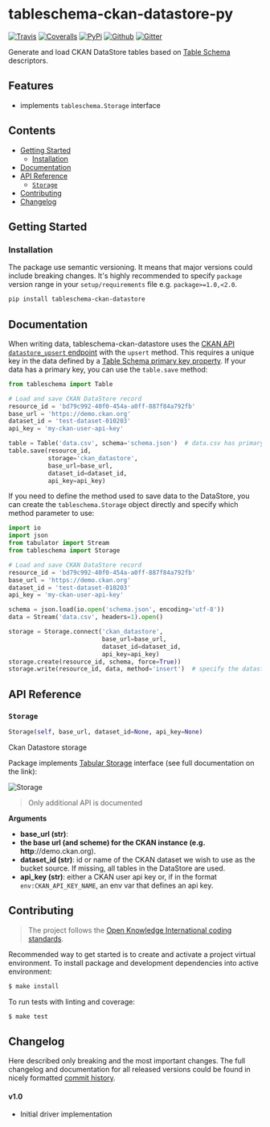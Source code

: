 # tableschema-ckan-datastore-py

[![Travis](https://img.shields.io/travis/frictionlessdata/tableschema-ckan-datastore-py/master.svg)](https://travis-ci.org/frictionlessdata/tableschema-ckan-datastore-py)
[![Coveralls](http://img.shields.io/coveralls/frictionlessdata/tableschema-ckan-datastore-py/master.svg)](https://coveralls.io/r/frictionlessdata/tableschema-ckan-datastore-py?branch=master)
[![PyPi](https://img.shields.io/pypi/v/tableschema-ckan-datastore.svg)](https://pypi.python.org/pypi/tableschema-ckan-datastore)
[![Github](https://img.shields.io/badge/github-master-brightgreen)](https://github.com/frictionlessdata/tableschema-ckan-datastore-py)
[![Gitter](https://img.shields.io/gitter/room/frictionlessdata/chat.svg)](https://gitter.im/frictionlessdata/chat)

Generate and load CKAN DataStore tables based on [Table Schema](http://specs.frictionlessdata.io/table-schema/) descriptors.

## Features

- implements `tableschema.Storage` interface

## Contents

<!--TOC-->

  - [Getting Started](#getting-started)
    - [Installation](#installation)
  - [Documentation](#documentation)
  - [API Reference](#api-reference)
    - [`Storage`](#storage)
  - [Contributing](#contributing)
  - [Changelog](#changelog)

<!--TOC-->

## Getting Started

### Installation

The package use semantic versioning. It means that major versions  could include breaking changes. It's highly recommended to specify `package` version range in your `setup/requirements` file e.g. `package>=1.0,<2.0`.

```bash
pip install tableschema-ckan-datastore
```

## Documentation

When writing data, tableschema-ckan-datastore uses the [CKAN API `datastore_upsert` endpoint](https://ckan.readthedocs.io/en/latest/maintaining/datastore.html#ckanext.datastore.logic.action.datastore_upsert) with the `upsert` method. This requires a unique key in the data defined by a [Table Schema primary key property](https://specs.frictionlessdata.io/table-schema/#primary-key). If your data has a primary key, you can use the `table.save` method:

```python
from tableschema import Table

# Load and save CKAN DataStore record
resource_id = 'bd79c992-40f0-454a-a0ff-887f84a792fb'
base_url = 'https://demo.ckan.org'
dataset_id = 'test-dataset-010203'
api_key = 'my-ckan-user-api-key'

table = Table('data.csv', schema='schema.json')  # data.csv has primary keys
table.save(resource_id,
           storage='ckan_datastore',
           base_url=base_url,
           dataset_id=dataset_id,
           api_key=api_key)
```

If you need to define the method used to save data to the DataStore, you can create the `tableschema.Storage` object directly and specify which method parameter to use:

```python
import io
import json
from tabulator import Stream
from tableschema import Storage

# Load and save CKAN DataStore record
resource_id = 'bd79c992-40f0-454a-a0ff-887f84a792fb'
base_url = 'https://demo.ckan.org'
dataset_id = 'test-dataset-010203'
api_key = 'my-ckan-user-api-key'

schema = json.load(io.open('schema.json', encoding='utf-8'))
data = Stream('data.csv', headers=1).open()

storage = Storage.connect('ckan_datastore',
                          base_url=base_url,
                          dataset_id=dataset_id,
                          api_key=api_key)
storage.create(resource_id, schema, force=True))
storage.write(resource_id, data, method='insert')  # specify the datastore_upsert method
```

## API Reference

### `Storage`
```python
Storage(self, base_url, dataset_id=None, api_key=None)
```
Ckan Datastore storage

Package implements
[Tabular Storage](https://github.com/frictionlessdata/tableschema-py#storage)
interface (see full documentation on the link):

![Storage](https://i.imgur.com/RQgrxqp.png)

> Only additional API is documented

__Arguments__
- __base_url (str)__:
- __the base url (and scheme) for the CKAN instance (e.g. http__://demo.ckan.org).
- __dataset_id (str)__:
        id or name of the CKAN dataset we wish to use as the bucket source.
        If missing, all tables in the DataStore are used.
- __api_key (str)__:
        either a CKAN user api key or, if in the format `env:CKAN_API_KEY_NAME`,
        an env var that defines an api key.


## Contributing

> The project follows the [Open Knowledge International coding standards](https://github.com/okfn/coding-standards).

Recommended way to get started is to create and activate a project virtual environment.
To install package and development dependencies into active environment:

```bash
$ make install
```

To run tests with linting and coverage:

```bash
$ make test
```

## Changelog

Here described only breaking and the most important changes. The full changelog and documentation for all released versions could be found in nicely formatted [commit history](https://github.com/frictionlessdata/tableschema-ckan-datastore-py/commits/master).

#### v1.0

- Initial driver implementation
